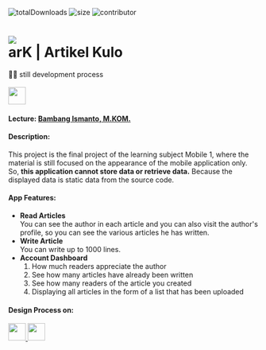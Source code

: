 ![totalDownloads](https://img.shields.io/github/downloads/naufal-yafi/ark_app/total?color=581AEA&style=flat-square) ![size](https://img.shields.io/github/repo-size/naufal-yafi/ark_app?color=581AEA&style=flat-square) ![contributor](https://img.shields.io/github/contributors/naufal-yafi/ark_app?color=581AEA&style=flat-square)

<h1> 
    <img src="https://user-images.githubusercontent.com/87789251/209808760-606cf8b4-9e30-4469-8a41-5a59a2eeae34.png">
    <br>
    arK | Artikel Kulo
</h1>

🧑‍💻 still development process <br><br>
<a href='#'><img src="https://img.shields.io/badge/Download APK-581AEA?style=for-the-badge&logo=android&logoColor=fafafa" height="35px"></a>

<h4>Lecture: <a href="https://www.instagram.com/bams.ismanto/">Bambang Ismanto, M.KOM.</a></h4>

<h4>Description:</h4>
<p>
This project is the final project of the learning subject Mobile 1, where the material is still focused on the appearance of the mobile application only. So, <strong>this application cannot store data or retrieve data.</strong> Because the displayed data is static data from the source code.
</p>

<h4>App Features:</h4>
<ul>
    <li><strong>Read Articles</strong>
        <br>
        You can see the author in each article and you can also visit the author's profile, so you can see the various articles he has written.
    </li>
    <li><strong>Write Article</strong><br>
        You can write up to 1000 lines.
    </li>
    <li><strong>Account Dashboard</strong>
        <br>
        <ol type='1'>
            <li>How much readers appreciate the author</li>
            <li>See how many articles have already been written</li>
            <li>See how many readers of the article you created</li>
            <li>Displaying all articles in the form of a list that has been uploaded</li>
        </ol>
    </li>
</ul>

<h4>Design Process on:</h4>
<a href="https://www.behance.net/naufal-yafi">
    <img src="https://img.shields.io/badge/Behance-1769ff?style=for-the-badge&logo=behance&logoColor=white" height="35px">
</a>
<a href="https://medium.com/@muhammadnaufalyafi00">
    <img src="https://img.shields.io/badge/Medium-252525?style=for-the-badge&logo=medium&logoColor=white" height="35px">
</a>
